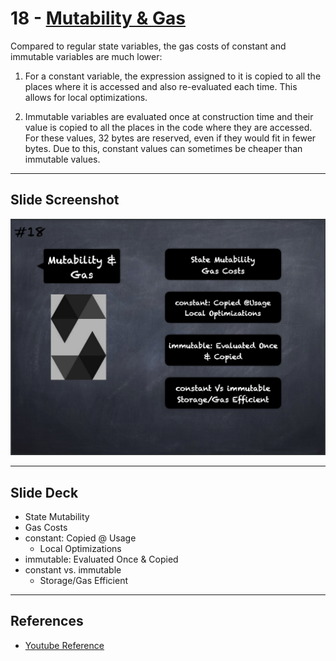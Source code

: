 # 18 - [Mutability & Gas](Mutability%20&%20Gas.md)
Compared to regular state variables, the gas costs of constant and immutable variables are much lower:

1. For a constant variable, the expression assigned to it is copied to all the places where it is accessed and also re-evaluated each time. This allows for local optimizations.
    
2. Immutable variables are evaluated once at construction time and their value is copied to all the places in the code where they are accessed. For these values, 32 bytes are reserved, even if they would fit in fewer bytes. Due to this, constant values can sometimes be cheaper than immutable values.
___
## Slide Screenshot
![018.png](../images/solidity101/018.png)
___
## Slide Deck
- State Mutability
- Gas Costs
- constant: Copied @ Usage
	- Local Optimizations
- immutable: Evaluated Once & Copied
- constant vs. immutable
	- Storage/Gas Efficient
___
## References
- [Youtube Reference](https://youtu.be/5eLqFac5Tkg?t=1793)


